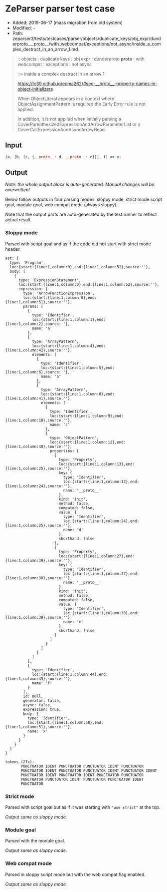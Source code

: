 # ZeParser parser test case

- Added: 2019-06-17 (mass migration from old system)
- Modified: -
- Path: zeparser3/tests/testcases/parser/objects/duplicate_keys/obj_expr/dunderproto___proto__/with_webcompat/exceptions/not_async/inside_a_complex_destruct_in_an_arrow_1.md

> :: objects : duplicate keys : obj expr : dunderproto __proto__ : with webcompat : exceptions : not async
>
> ::> inside a complex destruct in an arrow 1
>
> https://tc39.github.io/ecma262/#sec-__proto__-property-names-in-object-initializers
>
> When ObjectLiteral appears in a context where ObjectAssignmentPattern is required the Early Error rule is not applied.
>
> In addition, it is not applied when initially parsing a CoverParenthesizedExpressionAndArrowParameterList or a CoverCallExpressionAndAsyncArrowHead.

## Input

`````js
(a, [b, [c, {__proto__: d, __proto__: e}]], f) => x;
`````

## Output

_Note: the whole output block is auto-generated. Manual changes will be overwritten!_

Below follow outputs in four parsing modes: sloppy mode, strict mode script goal, module goal, web compat mode (always sloppy).

Note that the output parts are auto-generated by the test runner to reflect actual result.

### Sloppy mode

Parsed with script goal and as if the code did not start with strict mode header.

`````
ast: {
  type: 'Program',
  loc:{start:{line:1,column:0},end:{line:1,column:52},source:''},
  body: [
    {
      type: 'ExpressionStatement',
      loc:{start:{line:1,column:0},end:{line:1,column:52},source:''},
      expression: {
        type: 'ArrowFunctionExpression',
        loc:{start:{line:1,column:0},end:{line:1,column:51},source:''},
        params: [
          {
            type: 'Identifier',
            loc:{start:{line:1,column:1},end:{line:1,column:2},source:''},
            name: 'a'
          },
          {
            type: 'ArrayPattern',
            loc:{start:{line:1,column:4},end:{line:1,column:42},source:''},
            elements: [
              {
                type: 'Identifier',
                loc:{start:{line:1,column:5},end:{line:1,column:6},source:''},
                name: 'b'
              },
              {
                type: 'ArrayPattern',
                loc:{start:{line:1,column:8},end:{line:1,column:41},source:''},
                elements: [
                  {
                    type: 'Identifier',
                    loc:{start:{line:1,column:9},end:{line:1,column:10},source:''},
                    name: 'c'
                  },
                  {
                    type: 'ObjectPattern',
                    loc:{start:{line:1,column:12},end:{line:1,column:40},source:''},
                    properties: [
                      {
                        type: 'Property',
                        loc:{start:{line:1,column:13},end:{line:1,column:25},source:''},
                        key: {
                          type: 'Identifier',
                          loc:{start:{line:1,column:13},end:{line:1,column:24},source:''},
                          name: '__proto__'
                        },
                        kind: 'init',
                        method: false,
                        computed: false,
                        value: {
                          type: 'Identifier',
                          loc:{start:{line:1,column:24},end:{line:1,column:25},source:''},
                          name: 'd'
                        },
                        shorthand: false
                      },
                      {
                        type: 'Property',
                        loc:{start:{line:1,column:27},end:{line:1,column:39},source:''},
                        key: {
                          type: 'Identifier',
                          loc:{start:{line:1,column:27},end:{line:1,column:38},source:''},
                          name: '__proto__'
                        },
                        kind: 'init',
                        method: false,
                        computed: false,
                        value: {
                          type: 'Identifier',
                          loc:{start:{line:1,column:38},end:{line:1,column:39},source:''},
                          name: 'e'
                        },
                        shorthand: false
                      }
                    ]
                  }
                ]
              }
            ]
          },
          {
            type: 'Identifier',
            loc:{start:{line:1,column:44},end:{line:1,column:45},source:''},
            name: 'f'
          }
        ],
        id: null,
        generator: false,
        async: false,
        expression: true,
        body: {
          type: 'Identifier',
          loc:{start:{line:1,column:50},end:{line:1,column:51},source:''},
          name: 'x'
        }
      }
    }
  ]
}

tokens (27x):
       PUNCTUATOR IDENT PUNCTUATOR PUNCTUATOR IDENT PUNCTUATOR
       PUNCTUATOR IDENT PUNCTUATOR PUNCTUATOR IDENT PUNCTUATOR IDENT
       PUNCTUATOR IDENT PUNCTUATOR IDENT PUNCTUATOR PUNCTUATOR
       PUNCTUATOR PUNCTUATOR IDENT PUNCTUATOR PUNCTUATOR IDENT
       PUNCTUATOR
`````

### Strict mode

Parsed with script goal but as if it was starting with `"use strict"` at the top.

_Output same as sloppy mode._

### Module goal

Parsed with the module goal.

_Output same as sloppy mode._

### Web compat mode

Parsed in sloppy script mode but with the web compat flag enabled.

_Output same as sloppy mode._

